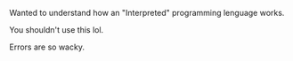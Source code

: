 Wanted to understand how an "Interpreted" programming lenguage works.

You shouldn't use this lol.

Errors are so wacky.

